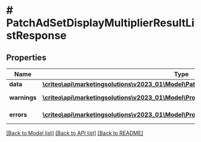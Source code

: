 # # PatchAdSetDisplayMultiplierResultListResponse

## Properties

Name | Type | Description | Notes
------------ | ------------- | ------------- | -------------
**data** | [**\criteo\api\marketingsolutions\v2023_01\Model\PatchAdSetDisplayMultiplierResultResource[]**](PatchAdSetDisplayMultiplierResultResource.md) |  | [optional]
**warnings** | [**\criteo\api\marketingsolutions\v2023_01\Model\ProblemDetails[]**](ProblemDetails.md) |  | [optional] [readonly]
**errors** | [**\criteo\api\marketingsolutions\v2023_01\Model\ProblemDetails[]**](ProblemDetails.md) |  | [optional] [readonly]

[[Back to Model list]](../../README.md#models) [[Back to API list]](../../README.md#endpoints) [[Back to README]](../../README.md)
